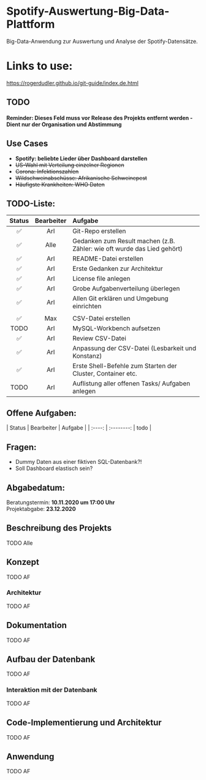 # Spotify-Auswertung-Big-Data-Plattform

Big-Data-Anwendung zur Auswertung und Analyse der Spotify-Datensätze.

# Links to use:

https://rogerdudler.github.io/git-guide/index.de.html

## TODO

#### Reminder: Dieses Feld muss vor Release des Projekts entfernt werden - Dient nur der Organisation und Abstimmung

## Use Cases

- **Spotify: beliebte Lieder über Dashboard darstellen**
- ~~US-Wahl mit Verteilung einzelner Regionen~~
- ~~Corona: Infektionszahlen~~
- ~~Wildschweinabschüsse: Afrikanische Schweinepest~~
- ~~Häufigste Krankheiten: WHO Daten~~

## TODO-Liste:

|       Status       | Bearbeiter | Aufgabe                                                                 |
| :----------------: | :--------: | :---------------------------------------------------------------------- |
| :white_check_mark: | Arl        | Git-Repo erstellen                                                      |
| :white_check_mark: | Alle       | Gedanken zum Result machen (z.B. Zähler: wie oft wurde das Lied gehört) |
| :white_check_mark: | Arl        | README-Datei erstellen                                                  |
| :white_check_mark: | Arl        | Erste Gedanken zur Architektur                                          |
| :white_check_mark: | Arl        | License file anlegen                                                    |
| :white_check_mark: | Arl        | Grobe Aufgabenverteilung überlegen                                      |
| :white_check_mark: | Arl        | Allen Git erklären und Umgebung einrichten                              |
|                    |            |                                                                         |
| :white_check_mark: | Max        | CSV-Datei erstellen                                                     |
| TODO               | Arl        | MySQL-Workbench aufsetzen                                               |
| :white_check_mark: | Arl        | Review CSV-Datei                                                        |
| :white_check_mark: | Arl        | Anpassung der CSV-Datei (Lesbarkeit und Konstanz)                       |
| :white_check_mark: | Arl        | Erste Shell-Befehle zum Starten der Cluster, Container etc.             |
| TODO               | Arl        | Auflistung aller offenen Tasks/ Aufgaben anlegen                        |


## Offene Aufgaben:

| Status | Bearbeiter | Aufgabe |
| :----: | :--------: | todo    |

## Fragen:

- Dummy Daten aus einer fiktiven SQL-Datenbank?!
- Soll Dashboard elastisch sein?

## Abgabedatum:

Beratungstermin: **10.11.2020 um 17:00 Uhr** <br/>
Projektabgabe: **23.12.2020**

## Beschreibung des Projekts

TODO Alle

## Konzept

TODO AF

### Architektur

TODO AF

## Dokumentation

TODO AF

## Aufbau der Datenbank

TODO AF

### Interaktion mit der Datenbank

TODO AF

## Code-Implementierung und Architektur

TODO AF

## Anwendung

TODO AF
